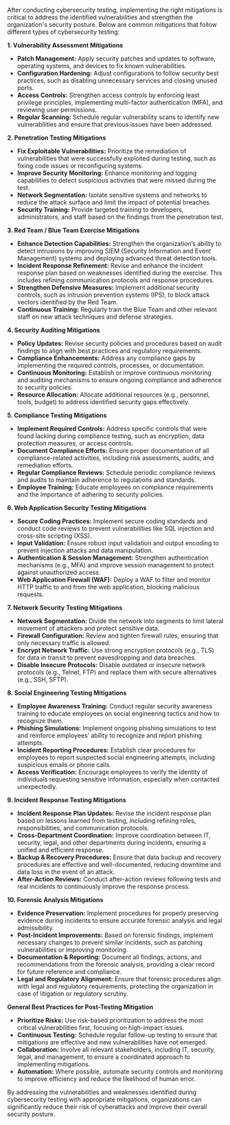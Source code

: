 After conducting cybersecurity testing, implementing the right mitigations is critical to address the identified vulnerabilities and strengthen the organization's security posture. Below are common mitigations that follow different types of cybersecurity testing:

<b> 1. Vulnerability Assessment Mitigations </b>
* **Patch Management:** Apply security patches and updates to software, operating systems, and devices to fix known vulnerabilities.
* **Configuration Hardening:** Adjust configurations to follow security best practices, such as disabling unnecessary services and closing unused ports.
* **Access Controls:** Strengthen access controls by enforcing least privilege principles, implementing multi-factor authentication (MFA), and reviewing user permissions.
* **Regular Scanning:** Schedule regular vulnerability scans to identify new vulnerabilities and ensure that previous issues have been addressed.
  
<b>  2. Penetration Testing Mitigations </b>
* **Fix Exploitable Vulnerabilities:** Prioritize the remediation of vulnerabilities that were successfully exploited during testing, such as fixing code issues or reconfiguring systems.
* **Improve Security Monitoring:** Enhance monitoring and logging capabilities to detect suspicious activities that were missed during the test.
* **Network Segmentation:** Isolate sensitive systems and networks to reduce the attack surface and limit the impact of potential breaches.
* **Security Training:** Provide targeted training to developers, administrators, and staff based on the findings from the penetration test.

<b>  3. Red Team / Blue Team Exercise Mitigations </b>
* **Enhance Detection Capabilities:** Strengthen the organization’s ability to detect intrusions by improving SIEM (Security Information and Event Management) systems and deploying advanced threat detection tools.
* **Incident Response Refinement:** Revise and enhance the incident response plan based on weaknesses identified during the exercise. This includes refining communication protocols and response procedures.
* **Strengthen Defensive Measures:** Implement additional security controls, such as intrusion prevention systems (IPS), to block attack vectors identified by the Red Team.
* **Continuous Training:** Regularly train the Blue Team and other relevant staff on new attack techniques and defense strategies.

<b>  4. Security Auditing Mitigations </b>
* **Policy Updates:** Revise security policies and procedures based on audit findings to align with best practices and regulatory requirements.
* **Compliance Enhancements:** Address any compliance gaps by implementing the required controls, processes, or documentation.
* **Continuous Monitoring:** Establish or improve continuous monitoring and auditing mechanisms to ensure ongoing compliance and adherence to security policies.
* **Resource Allocation:** Allocate additional resources (e.g., personnel, tools, budget) to address identified security gaps effectively.

<b>  5. Compliance Testing Mitigations </b>
* **Implement Required Controls:** Address specific controls that were found lacking during compliance testing, such as encryption, data protection measures, or access controls.
* **Document Compliance Efforts:** Ensure proper documentation of all compliance-related activities, including risk assessments, audits, and remediation efforts.
* **Regular Compliance Reviews:** Schedule periodic compliance reviews and audits to maintain adherence to regulations and standards.
* **Employee Training:** Educate employees on compliance requirements and the importance of adhering to security policies.

<b>  6. Web Application Security Testing Mitigations </b>
* **Secure Coding Practices:** Implement secure coding standards and conduct code reviews to prevent vulnerabilities like SQL injection and cross-site scripting (XSS).
* **Input Validation:** Ensure robust input validation and output encoding to prevent injection attacks and data manipulation.
* **Authentication & Session Management:** Strengthen authentication mechanisms (e.g., MFA) and improve session management to protect against unauthorized access.
* **Web Application Firewall (WAF):** Deploy a WAF to filter and monitor HTTP traffic to and from the web application, blocking malicious requests.

<b>  7. Network Security Testing Mitigations </b>
* **Network Segmentation:** Divide the network into segments to limit lateral movement of attackers and protect sensitive data.
* **Firewall Configuration:** Review and tighten firewall rules, ensuring that only necessary traffic is allowed.
* **Encrypt Network Traffic:** Use strong encryption protocols (e.g., TLS) for data in transit to prevent eavesdropping and data breaches.
* **Disable Insecure Protocols:** Disable outdated or insecure network protocols (e.g., Telnet, FTP) and replace them with secure alternatives (e.g., SSH, SFTP).

<b>  8. Social Engineering Testing Mitigations </b>
* **Employee Awareness Training:** Conduct regular security awareness training to educate employees on social engineering tactics and how to recognize them.
* **Phishing Simulations:** Implement ongoing phishing simulations to test and reinforce employees’ ability to recognize and report phishing attempts.
* **Incident Reporting Procedures:** Establish clear procedures for employees to report suspected social engineering attempts, including suspicious emails or phone calls.
* **Access Verification:** Encourage employees to verify the identity of individuals requesting sensitive information, especially when contacted unexpectedly.

<b>  9. Incident Response Testing Mitigations </b>
* **Incident Response Plan Updates:** Revise the incident response plan based on lessons learned from testing, including refining roles, responsibilities, and communication protocols.
* **Cross-Department Coordination:** Improve coordination between IT, security, legal, and other departments during incidents, ensuring a unified and efficient response.
* **Backup & Recovery Procedures:** Ensure that data backup and recovery procedures are effective and well-documented, reducing downtime and data loss in the event of an attack.
* **After-Action Reviews:** Conduct after-action reviews following tests and real incidents to continuously improve the response process.

<b>  10. Forensic Analysis Mitigations </b>
* **Evidence Preservation:** Implement procedures for properly preserving evidence during incidents to ensure accurate forensic analysis and legal admissibility.
* **Post-Incident Improvements:** Based on forensic findings, implement necessary changes to prevent similar incidents, such as patching vulnerabilities or improving monitoring.
* **Documentation & Reporting:** Document all findings, actions, and recommendations from the forensic analysis, providing a clear record for future reference and compliance.
* **Legal and Regulatory Alignment:** Ensure that forensic procedures align with legal and regulatory requirements, protecting the organization in case of litigation or regulatory scrutiny.

<b>  General Best Practices for Post-Testing Mitigation </b>
* **Prioritize Risks:** Use risk-based prioritization to address the most critical vulnerabilities first, focusing on high-impact issues.
* **Continuous Testing:** Schedule regular follow-up testing to ensure that mitigations are effective and new vulnerabilities have not emerged.
* **Collaboration:** Involve all relevant stakeholders, including IT, security, legal, and management, to ensure a coordinated approach to implementing mitigations.
* **Automation:** Where possible, automate security controls and monitoring to improve efficiency and reduce the likelihood of human error.

By addressing the vulnerabilities and weaknesses identified during cybersecurity testing with appropriate mitigations, organizations can significantly reduce their risk of cyberattacks and improve their overall security posture.
